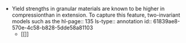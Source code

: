 - Yield strengths in granular materials are known to be higher in compressionthan in extension. To capture this feature, two-invariant models such as the
  hl-page:: 135
  ls-type:: annotation
  id:: 61839ae8-570e-4c58-b828-5dde58a81103
	- [[]]